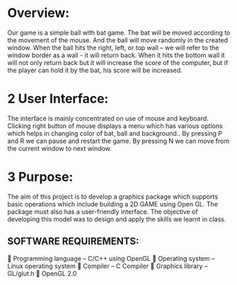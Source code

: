 ﻿#  Overview:
Our game is a simple ball with bat game. The bat will be moved 
according to the movement of the mouse. And the ball will move randomly in the 
created window. When the ball hits the right, left, or top wall – we will refer to the 
window border as a wall - it will return back. When it hits the bottom wall it will not 
only return back but it will increase the score of the computer, but if the player can 
hold it by the bat, his score will be increased.

# 2 User Interface:
The interface is mainly concentrated on use of mouse and keyboard. Clicking 
right button of mouse displays a menu which has various options which helps in 
changing color of bat, ball and background..
By pressing P and R we can pause and restart the game. By pressing N we can 
move from the current window to next window.

# 3 Purpose:
The aim of this project is to develop a graphics package which supports basic 
operations which include building a 2D GAME using Open GL. The package must 
also has a user-friendly interface. The objective of developing this model was to 
design and apply the skills we learnt in class.

## SOFTWARE REQUIREMENTS:
 Programming language – C/C++ using OpenGL
 Operating system – Linux operating system
 Compiler – C Compiler
 Graphics library – GL/glut.h
 OpenGL 2.0
